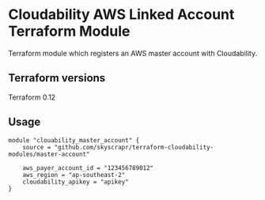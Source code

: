 # Cloudability AWS Linked Account Terraform Module

Terraform module which registers an AWS master account with Cloudability.

## Terraform versions

Terraform 0.12

## Usage

```hcl
module "clouability_master_account" {
    source = "github.com/skyscrapr/terraform-cloudability-modules/master-account"

    aws_payer_account_id = "123456789012"
    aws_region = "ap-southeast-2"
    cloudability_apikey = "apikey"
}
```
